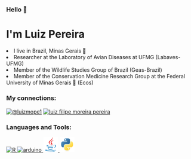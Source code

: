 <h3 align="left">Hello 👋</h3>
<h1 align="left">I'm Luiz Pereira</h1>
<ur>
  <li>
    I live in Brazil, Minas Gerais 🔺
  </li>

  <li>
    Researcher at the Laboratory of Avian Diseases at UFMG (Labaves-UFMG)
  </li>
  
  <li>
    Member of the Wildlife Studies Group of Brazil (Geas-Brazil)
  </li>

  
  <li>
    Member of the Conservation Medicine Research Group at the Federal University of Minas Gerais 🌳 (Ecos)  
  </li>
  
</ur>
<h3 align="left">My connections:</h3>
<p align="left">
<a href="https://twitter.com/@luizmope1" target="blank"><img align="center" src="https://raw.githubusercontent.com/rahuldkjain/github-profile-readme-generator/master/src/images/icons/Social/twitter.svg" alt="@luizmope1" height="30" width="40" /></a>
<a href="https://www.linkedin.com/in/luiz-filipe-moreira-pereira/" target="blank"><img align="center" src="https://raw.githubusercontent.com/rahuldkjain/github-profile-readme-generator/master/src/images/icons/Social/linked-in-alt.svg" alt="luiz filipe moreira pereira" height="30" width="40" /></a>
</p>

<h3 align="left">Languages and Tools:</h3>
<p align="left"> <a href="https://www.r-project.org/" target="_blank" rel="noreferrer"> <img src="https://cdn.worldvectorlogo.com/logos/r-lang.svg" alt="R" width="40" height="40"/> </a> <a href="https://www.arduino.cc/" target="_blank" rel="noreferrer"> <img src="https://cdn.worldvectorlogo.com/logos/arduino-1.svg" alt="arduino" width="40" height="40"/> </a> <a href="https://www.java.com" target="_blank" rel="noreferrer"> <img src="https://raw.githubusercontent.com/devicons/devicon/master/icons/java/java-original.svg" alt="java" width="40" height="40"/> </a> <a href="https://www.python.org" target="_blank" rel="noreferrer"> <img src="https://raw.githubusercontent.com/devicons/devicon/master/icons/python/python-original.svg" alt="python" width="40" height="40"/> </a> </p>


